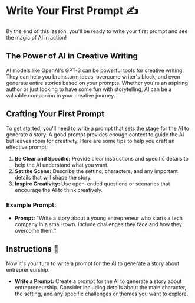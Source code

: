 # Write Your First Prompt ✍️
By the end of this lesson, you'll be ready to write your first prompt and see the magic of AI in action!

## The Power of AI in Creative Writing

AI models like OpenAI's GPT-3 can be powerful tools for creative writing. They can help you brainstorm ideas, overcome writer's block, and even generate entire stories based on your prompts. Whether you're an aspiring author or just looking to have some fun with storytelling, AI can be a valuable companion in your creative journey.

## Crafting Your First Prompt

To get started, you'll need to write a prompt that sets the stage for the AI to generate a story. A good prompt provides enough context to guide the AI but leaves room for creativity. Here are some tips to help you craft an effective prompt:

1. **Be Clear and Specific:** Provide clear instructions and specific details to help the AI understand what you want.
2. **Set the Scene:** Describe the setting, characters, and any important details that will shape the story.
3. **Inspire Creativity:** Use open-ended questions or scenarios that encourage the AI to think creatively.

### Example Prompt:
- **Prompt:** "Write a story about a young entrepreneur who starts a tech company in a small town. Include challenges they face and how they overcome them."

## Instructions 📌

Now it's your turn to write a prompt for the AI to generate a story about entrepreneurship. 

- **Write a Prompt:** Create a prompt for the AI to generate a story about entrepreneurship. Consider including details about the main character, the setting, and any specific challenges or themes you want to explore.

